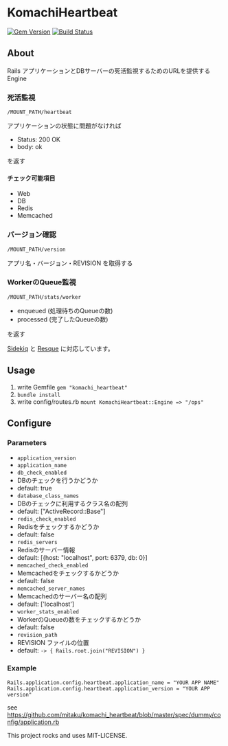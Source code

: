 # KomachiHeartbeat
[![Gem Version](https://badge.fury.io/rb/komachi_heartbeat.svg)](http://badge.fury.io/rb/komachi_heartbeat)
[![Build Status](https://api.travis-ci.org/mitaku/komachi_heartbeat.svg?branch=master)](https://travis-ci.org/mitaku/komachi_heartbeat)

## About
Rails アプリケーションとDBサーバーの死活監視するためのURLを提供するEngine

### 死活監視
`/MOUNT_PATH/heartbeat`

アプリケーションの状態に問題がなければ

- Status: 200 OK
- body: ok

を返す

#### チェック可能項目
- Web
- DB
- Redis
- Memcached

### バージョン確認
`/MOUNT_PATH/version`

アプリ名・バージョン・REVISION を取得する

### WorkerのQueue監視
`/MOUNT_PATH/stats/worker`

- enqueued (処理待ちのQueueの数)
- processed (完了したQueueの数)

を返す

[Sidekiq](https://github.com/mperham/sidekiq) と [Resque](https://github.com/resque/resque) に対応しています。

## Usage

1. write Gemfile
  `gem "komachi_heartbeat"`
1. `bundle install`
1. write config/routes.rb
  `mount KomachiHeartbeat::Engine => "/ops"`

## Configure
### Parameters
- `application_version`
- `application_name`
- `db_check_enabled`
 - DBのチェックを行うかどうか
 - default: true
- `database_class_names`
 - DBのチェックに利用するクラス名の配列
 - default: ["ActiveRecord::Base"]
- `redis_check_enabled`
 - Redisをチェックするかどうか
 - default: false
- `redis_servers`
 - Redisのサーバー情報
 - default: [{host: "localhost", port: 6379, db: 0}]
- `memcached_check_enabled`
 - Memcachedをチェックするかどうか
 - default: false
- `memcached_server_names`
 - Memcachedのサーバー名の配列
 - default: ['localhost']
- `worker_stats_enabled`
 - WorkerのQueueの数をチェックするかどうか
 - default: false
- `revision_path`
 - REVISION ファイルの位置
 - default: `-> { Rails.root.join("REVISION") }`

### Example

```
Rails.application.config.heartbeat.application_name = "YOUR APP NAME"
Rails.application.config.heartbeat.application_version = "YOUR APP version"
```

see https://github.com/mitaku/komachi_heartbeat/blob/master/spec/dummy/config/application.rb

This project rocks and uses MIT-LICENSE.
